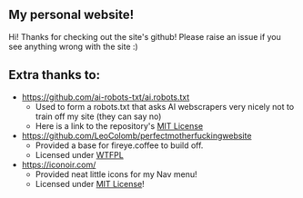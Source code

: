 ## My personal website!
Hi! Thanks for checking out the site's github! Please raise an issue if you see anything wrong with the site :)

## Extra thanks to:
- https://github.com/ai-robots-txt/ai.robots.txt
  - Used to form a robots.txt that asks AI webscrapers very nicely not to train off my site (they can say no)
  - Here is a link to the repository's [MIT License](https://github.com/ai-robots-txt/ai.robots.txt/blob/main/LICENSE)
- https://github.com/LeoColomb/perfectmotherfuckingwebsite
  - Provided a base for fireye.coffee to build off.
  - Licensed under [WTFPL](http://www.wtfpl.net/)
- https://iconoir.com/
  - Provided neat little icons for my Nav menu!
  - Licensed under [MIT License](https://github.com/iconoir-icons/iconoir/blob/main/LICENSE)!
